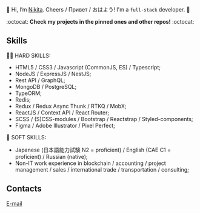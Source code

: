 👋 Hi, I’m [Nikita](https://github.com/thatkit). Cheers / Привет / おはよう! I'm a `full-stack` developer. 👋

:octocat: **Check my projects in the pinned ones and other repos!** :octocat:

## Skills

:man_technologist: HARD SKILLS:
- HTML5 / CSS3 / Javascript (CommonJS, ES) / Typescript;
- NodeJS / ExpressJS / NestJS;
- Rest API / GraphQL;
- MongoDB / PostgreSQL;
- TypeORM;
- Redis;
- Redux / Redux Async Thunk / RTKQ / MobX;
- ReactJS / Context API / React Router;
- SCSS / (S)CSS-modules / Bootstrap / Reactstrap / Styled-components;
- Figma / Adobe Illustrator / Pixel Perfect;

:japan: SOFT SKILLS:
- Japanese (日本語能力試験 N2 = proficient) / English (CAE C1 = proficient) / Russian (native);
- Non-IT work experience in blockchain / accounting / project management / sales / international trade / transportation / consulting;

## Contacts
[E-mail](mailto:emper137137@gmail.com?subject=[GitHub]%20Hello%20Nikita)
